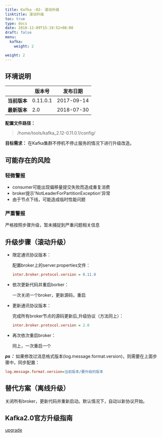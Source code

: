 ```yaml
---
title: Kafka -02- 滚动升级
linktitle: 滚动升级
toc: true
type: docs
date: 2018-12-09T15:19:52+08:00
draft: false
menu:
  kafka:
    weight: 2

weight: 2
---
```


## 环境说明

|              | 版本号   | 发布日期   |
| ------------ | -------- | ---------- |
| **当前版本** | 0.11.0.1 | 2017-09-14 |
| **最新版本** | 2.0      | 2018-07-30 |

**配置文件路径：**
> /home/tools/kafka_2.12-0.11.0.1/config/

**目标需求：** 在Kafka集群不停机不停止服务的情况下进行升级改造。

## 可能存在的风险

### 轻微警报

- consumer可能出现偏移量提交失败而造成重复消费
- broker提示'NotLeaderForPartitionException'异常
- 由于节点下线，可能造成临时性能问题
  
### 严重警报

严格按照步骤升级，暂未捕捉到严重问题相关信息

## 升级步骤（滚动升级）

- 限定通讯协议版本：
  
    配置broker上的server.properties文件：

    ```ini
    inter.broker.protocol.version = 0.11.0
    ```

- 依次更新代码并重启borker：
  
    一次关闭一个broker，更新源码，重启

- 更新通讯协议版本：

    完成所有broker节点的源码更新后,升级协议（方法同上）：

    ```ini
    inter.broker.protocol.version = 2.0
    ```

- 再次依次重启broker：

    同上，一次重启一个

**_ps：_** 如果修改过消息格式版本(log.message.format.version)，则需要在上面步骤中，同步配置：

```ini
log.message.format.version=当前版本/要升级的版本
```

## 替代方案（离线升级）

关闭所有broker，更新代码并重新启动。默认情况下，自动以新协议开始。

## Kafka2.0官方升级指南

[upgrade](https://kafka.apache.org/documentation/#upgrade)
